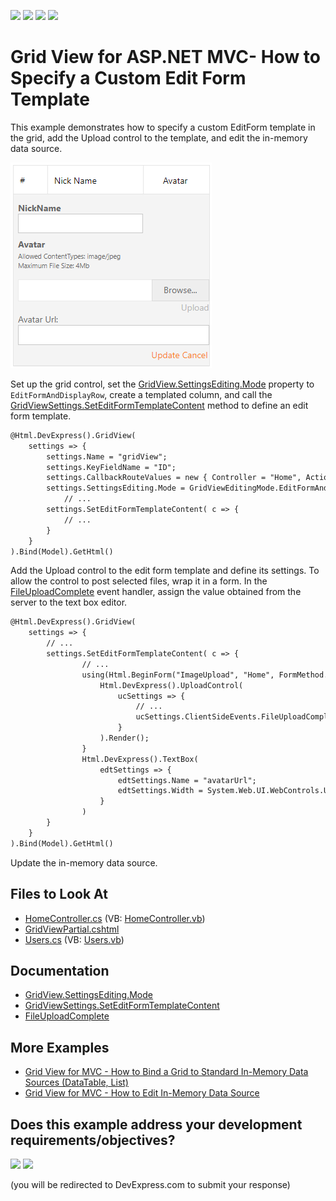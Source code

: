 <!-- default badges list -->
![](https://img.shields.io/endpoint?url=https://codecentral.devexpress.com/api/v1/VersionRange/128550633/24.2.1%2B)
[![](https://img.shields.io/badge/Open_in_DevExpress_Support_Center-FF7200?style=flat-square&logo=DevExpress&logoColor=white)](https://supportcenter.devexpress.com/ticket/details/E3998)
[![](https://img.shields.io/badge/📖_How_to_use_DevExpress_Examples-e9f6fc?style=flat-square)](https://docs.devexpress.com/GeneralInformation/403183)
[![](https://img.shields.io/badge/💬_Leave_Feedback-feecdd?style=flat-square)](#does-this-example-address-your-development-requirementsobjectives)
<!-- default badges end -->

# Grid View for ASP.NET MVC- How to Specify a Custom Edit Form Template

This example demonstrates how to specify a custom EditForm template in the grid, add the Upload control to the template, and edit the in-memory data source.

![Grid View for MVC - CustomEditFormTemplate](images/CustomEditFormTemplate.png)

Set up the grid control, set the [GridView.SettingsEditing.Mode](https://docs.devexpress.com/AspNet/DevExpress.Web.ASPxGridViewEditingSettings.Mode) property to `EditFormAndDisplayRow`, create a templated column, and call the [GridViewSettings.SetEditFormTemplateContent](http://documentation.devexpress.com/#AspNet/DevExpressWebMvcGridViewSettings_SetEditFormTemplateContenttopic) method to define an edit form template.

```xml
@Html.DevExpress().GridView(
    settings => {
        settings.Name = "gridView";
        settings.KeyFieldName = "ID";
        settings.CallbackRouteValues = new { Controller = "Home", Action = "GridViewPartial" };
        settings.SettingsEditing.Mode = GridViewEditingMode.EditFormAndDisplayRow;
            // ...
        settings.SetEditFormTemplateContent( c => {
            // ...
        }
    }
).Bind(Model).GetHtml()
```

Add the Upload control to the edit form template and define its settings. To allow the control to post selected files, wrap it in a form. In the [FileUploadComplete](https://docs.devexpress.com/AspNet/js-ASPxClientUploadControl.FileUploadComplete) event handler, assign the value obtained from the server to the text box editor.

```xml
@Html.DevExpress().GridView(
    settings => {
        // ...
        settings.SetEditFormTemplateContent( c => {
                // ...
                using(Html.BeginForm("ImageUpload", "Home", FormMethod.Post)) {
                    Html.DevExpress().UploadControl(
                        ucSettings => {
                            // ...
                            ucSettings.ClientSideEvents.FileUploadComplete = "function(s, e) { if(e.isValid) { avatarUrl.SetValue(e.callbackData) } }";
                        }
                    ).Render();
                }
                Html.DevExpress().TextBox(
                    edtSettings => {
                        edtSettings.Name = "avatarUrl";
                        edtSettings.Width = System.Web.UI.WebControls.Unit.Percentage(100);
                    }
                )
        }
    }
).Bind(Model).GetHtml()
```

Update the in-memory data source. 


## Files to Look At

* [HomeController.cs](./CS/Sample/Controllers/HomeController.cs) (VB: [HomeController.vb](./VB/Sample/Controllers/HomeController.vb))
* [GridViewPartial.cshtml](./CS/Sample/Views/Home/GridViewPartial.cshtml)
* [Users.cs](./CS/Sample/Models/Users.cs) (VB: [Users.vb](./VB/Sample/Models/Users.vb))

## Documentation

- [GridView.SettingsEditing.Mode](https://docs.devexpress.com/AspNet/DevExpress.Web.ASPxGridViewEditingSettings.Mode)
- [GridViewSettings.SetEditFormTemplateContent](http://documentation.devexpress.com/#AspNet/DevExpressWebMvcGridViewSettings_SetEditFormTemplateContenttopic)
- [FileUploadComplete](https://docs.devexpress.com/AspNet/js-ASPxClientUploadControl.FileUploadComplete)

## More Examples

- [Grid View for MVC - How to Bind a Grid to Standard In-Memory Data Sources (DataTable, List)](https://github.com/DevExpress-Examples/mvc-gridview-bind-to-in-memory-data-sources)
- [Grid View for MVC - How to Edit In-Memory Data Source](https://github.com/DevExpress-Examples/gridview-how-to-edit-in-memory-data-source-e3983)
<!-- feedback -->
## Does this example address your development requirements/objectives?

[<img src="https://www.devexpress.com/support/examples/i/yes-button.svg"/>](https://www.devexpress.com/support/examples/survey.xml?utm_source=github&utm_campaign=asp-net-mvc-grid-specify-custom-editform-template&~~~was_helpful=yes) [<img src="https://www.devexpress.com/support/examples/i/no-button.svg"/>](https://www.devexpress.com/support/examples/survey.xml?utm_source=github&utm_campaign=asp-net-mvc-grid-specify-custom-editform-template&~~~was_helpful=no)

(you will be redirected to DevExpress.com to submit your response)
<!-- feedback end -->
